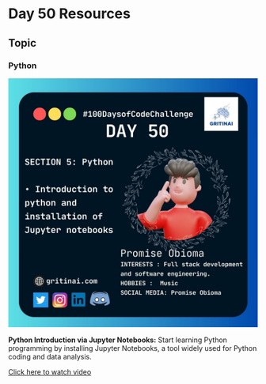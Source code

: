 # Day 50 Resources

## Topic

### Python

![100 days of code Day 50](https://github.com/GritinAI/100daysofcode2.0/blob/main/Images/Day50.jpg)

**Python Introduction via Jupyter Notebooks:**
Start learning Python programming by installing Jupyter Notebooks, a tool widely used for Python coding and data analysis.

[Click here to watch video](https://youtu.be/WUeBzT43JyY?si=ogVFcXeTRi_-_ocw)





